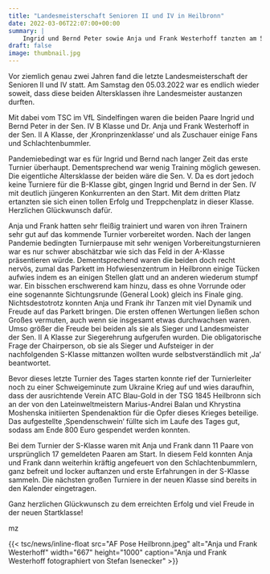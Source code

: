 ```yaml
---
title: "Landesmeisterschaft Senioren II und IV in Heilbronn"
date: 2022-03-06T22:07:00+00:00
summary: |
    Ingrid und Bernd Peter sowie Anja und Frank Westerhoff tanzten am 5.3.2022 die Landesmeisterschaft in Heilbronn. Weiterlesen ...
draft: false
image: thumbnail.jpg
---
```


Vor ziemlich genau zwei Jahren fand die letzte Landesmeisterschaft der Senioren II und IV   statt. Am Samstag den 05.03.2022 war es endlich wieder soweit, dass diese beiden Altersklassen ihre Landesmeister austanzen durften.

Mit dabei vom TSC im VfL Sindelfingen waren die beiden Paare Ingrid und Bernd Peter in der Sen. IV B Klasse und Dr. Anja und Frank Westerhoff in der Sen. II A Klasse, der ‚Kronprinzenklasse‘ und als Zuschauer einige Fans und Schlachtenbummler.

Pandemiebedingt war es für Ingrid und Bernd nach langer Zeit das erste Turnier überhaupt. Dementsprechend war wenig Training möglich gewesen. Die eigentliche Altersklasse der beiden wäre die Sen. V. Da es dort jedoch keine Turniere für die B-Klasse gibt, gingen Ingrid und Bernd in der Sen. IV mit deutlich jüngeren Konkurrenten an den Start. Mit dem dritten Platz ertanzten sie sich einen tollen Erfolg und Treppchenplatz in dieser Klasse. Herzlichen Glückwunsch dafür.

Anja und Frank hatten sehr fleißig trainiert und waren von ihren Trainern sehr gut auf das kommende Turnier vorbereitet worden. Nach der langen Pandemie bedingten Turnierpause mit sehr wenigen Vorbereitungsturnieren war es nur schwer abschätzbar wie sich das Feld in der A-Klasse präsentieren würde. Dementsprechend waren die beiden doch recht nervös, zumal das Parkett im Hofwiesenzentrum in Heilbronn einige Tücken aufwies indem es an einigen Stellen glatt und an anderen wiederum stumpf war. Ein bisschen erschwerend kam hinzu, dass es ohne Vorrunde oder eine sogenannte Sichtungsrunde (General Look) gleich ins Finale ging. Nichtsdestotrotz konnten Anja und Frank ihr Tanzen mit viel Dynamik und Freude auf das Parkett bringen. Die ersten offenen Wertungen ließen schon Großes vermuten, auch wenn sie insgesamt etwas durchwachsen waren. Umso größer die Freude bei beiden als sie als Sieger und Landesmeister der Sen. II A Klasse zur Siegerehrung aufgerufen wurden. Die obligatorische Frage der Chairperson, ob sie als Sieger und Aufsteiger in der nachfolgenden S-Klasse mittanzen wollten wurde selbstverständlich mit ‚Ja‘ beantwortet.

Bevor dieses letzte Turnier des Tages starten konnte rief der Turnierleiter noch zu einer Schweigeminute zum Ukraine Krieg auf und wies daraufhin, dass der ausrichtende Verein ATC Blau-Gold in der TSG 1845 Heilbronn sich an der von den Lateinweltmeistern Marius-Andrei Balan und Khrystina Moshenska initiierten Spendenaktion für die Opfer dieses Krieges beteilige. Das aufgestellte ‚Spendenschwein‘ füllte sich im Laufe des Tages gut, sodass am Ende 800 Euro gespendet werden konnten.

Bei dem Turnier der S-Klasse waren mit Anja und Frank dann 11 Paare von ursprünglich 17 gemeldeten Paaren am Start. In diesem Feld konnten Anja und Frank dann weiterhin kräftig angefeuert von den Schlachtenbummlern, ganz befreit und locker auftanzen und erste Erfahrungen in der S-Klasse sammeln. Die nächsten großen Turniere in der neuen Klasse sind bereits in den Kalender eingetragen.

Ganz herzlichen Glückwunsch zu dem erreichten Erfolg und viel Freude in der neuen Startklasse!

mz

{{< tsc/news/inline-float src="AF Pose Heilbronn.jpeg" alt="Anja und Frank Westerhoff" width="667" height="1000" caption="Anja und Frank Westerhoff fotographiert von Stefan Isenecker" >}}


